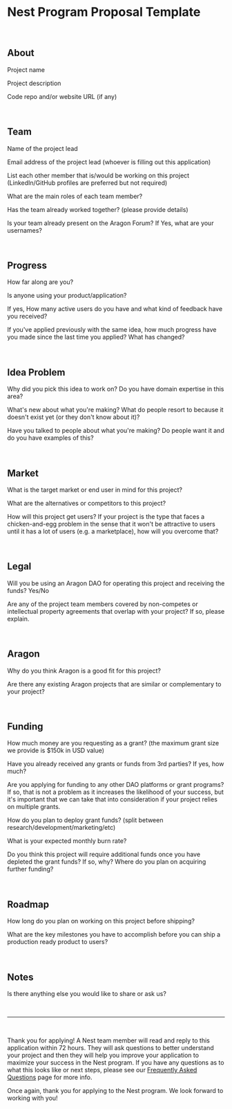 # Nest Program Proposal Template

<br>

## About

Project name

Project description

Code repo and/or website URL (if any)

<br>

## Team

Name of the project lead

Email address of the project lead (whoever is filling out this application)

List each other member that is/would be working on this project (LinkedIn/GitHub profiles are preferred but not required)

What are the main roles of each team member?

Has the team already worked together? (please provide details)

Is your team already present on the Aragon Forum? If Yes, what are your usernames?

<br>

## Progress

How far along are you?

Is anyone using your product/application?

If yes, How many active users do you have and what kind of feedback have you received?

If you've applied previously with the same idea, how much progress have you made since the last time you applied? What has changed?

<br>

## Idea Problem

Why did you pick this idea to work on? Do you have domain expertise in this area?

What's new about what you're making? What do people resort to because it doesn't exist yet (or they don't know about it)?

Have you talked to people about what you're making? Do people want it and do you have examples of this?

<br>

## Market

What is the target market or end user in mind for this project?

What are the alternatives or competitors to this project?

How will this project get users? If your project is the type that faces a chicken-and-egg problem in the sense that it won't be attractive to users until it has a lot of users (e.g. a marketplace), how will you overcome that?

<br>

## Legal

Will you be using an Aragon DAO for operating this project and receiving the funds? Yes/No

Are any of the project team members covered by non-competes or intellectual property agreements that overlap with your project? If so, please explain.

<br>

## Aragon

Why do you think Aragon is a good fit for this project?

Are there any existing Aragon projects that are similar or complementary to your project?

<br>

## Funding

How much money are you requesting as a grant? (the maximum grant size we provide is $150k in USD value)

Have you already received any grants or funds from 3rd parties? If yes, how much?

Are you applying for funding to any other DAO platforms or grant programs? If so, that is not a problem as it increases the likelihood of your success, but it's important that we can take that into consideration if your project relies on multiple grants.

How do you plan to deploy grant funds? (split between research/development/marketing/etc)

What is your expected monthly burn rate?

Do you think this project will require additional funds once you have depleted the grant funds? If so, why? Where do you plan on acquiring further funding?

<br>

## Roadmap

How long do you plan on working on this project before shipping?

What are the key milestones you have to accomplish before you can ship a production ready product to users?

<br>

## Notes

Is there anything else you would like to share or ask us?

<br>
<hr>
<br>

Thank you for applying! A Nest team member will read and reply to this application within 72 hours. They will ask questions to better understand your project and then they will help you improve your application to maximize your success in the Nest program. If you have any questions as to what this looks like or next steps, please see our [Frequently Asked Questions](https://github.com/temp-nestdao/nest/blob/master/FAQ.md) page for more info.

Once again, thank you for applying to the Nest program. We look forward to working with you!
